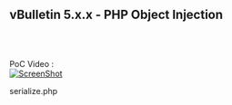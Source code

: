 <strong><h2>vBulletin 5.x.x - PHP Object Injection</h2></strong><br><br>

PoC Video :<br>
[![ScreenShot](https://www.youtube.com/yt/brand/media/image/YouTube-logo-full_color.png)](https://www.youtube.com/watch?v=5nYBj0bEPx4)


serialize.php
